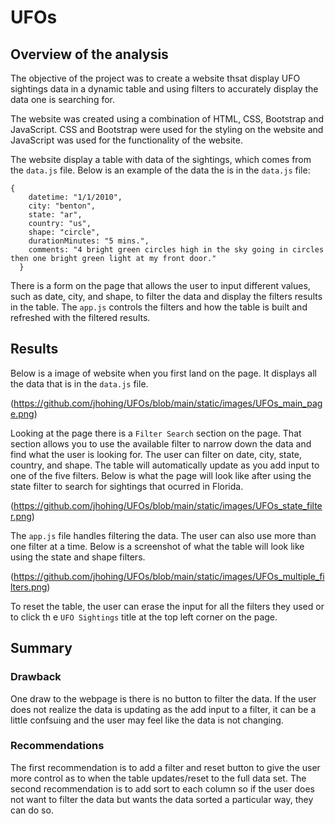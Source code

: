 # UFOs

## Overview of the analysis

The objective of the project was to create a website thsat display UFO sightings data in a dynamic table and using filters to accurately display the data one is searching for.

The website was created using a combination of HTML, CSS, Bootstrap and JavaScript. CSS and Bootstrap were used for the styling on the website and JavaScript was used for the functionality of the website.

The website display a table with data of the sightings, which comes from the `data.js` file. Below is an example of the data the is in the `data.js` file:

````
{
    datetime: "1/1/2010",
    city: "benton",
    state: "ar",
    country: "us",
    shape: "circle",
    durationMinutes: "5 mins.",
    comments: "4 bright green circles high in the sky going in circles then one bright green light at my front door."
  }
````

There is a form on the page that allows the user to input different values, such as date, city, and shape, to filter the data and display the filters results in the table. The `app.js` controls the filters and how the table is built and refreshed with the filtered results.


## Results

Below is a image of website when you first land on the page. It displays all the data that is in the `data.js` file.

(https://github.com/jhohing/UFOs/blob/main/static/images/UFOs_main_page.png)

Looking at the page there is a `Filter Search` section on the page. That section allows you to use the available filter to narrow down the data and find what the user is looking for. The user can filter on date, city, state, country, and shape. The table will automatically update as you add input to one of the five filters. Below is what the page will look like after using the state filter to search for sightings that ocurred in Florida.

(https://github.com/jhohing/UFOs/blob/main/static/images/UFOs_state_filter.png)

The `app.js` file handles filtering the data. The user can also use more than one filter at a time. Below is a screenshot of what the table will look like using the state and shape filters.

(https://github.com/jhohing/UFOs/blob/main/static/images/UFOs_multiple_filters.png)

To reset the table, the user can erase the input for all the filters they used or to click th e `UFO Sightings` title at the top left corner on the page.

## Summary

### Drawback

One draw to the webpage is there is no button to filter the data. If the user does not realize the data is updating as the add input to a filter, it can be a little confsuing and the user may feel like the data is not changing.

### Recommendations

The first recommendation is to add a filter and reset button to give the user more control as to when the table updates/reset to the full data set. The second recommendation is to add sort to each column so if the user does not want to filter the data but wants the data sorted a particular way, they can do so.
